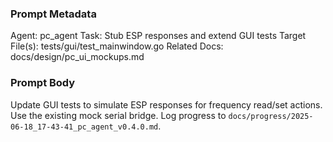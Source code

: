 ### Prompt Metadata
Agent: pc_agent
Task: Stub ESP responses and extend GUI tests
Target File(s): tests/gui/test_mainwindow.go
Related Docs: docs/design/pc_ui_mockups.md

### Prompt Body
Update GUI tests to simulate ESP responses for frequency read/set actions. Use the existing mock serial bridge. Log progress to `docs/progress/2025-06-18_17-43-41_pc_agent_v0.4.0.md`.
